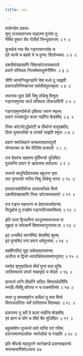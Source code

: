 ```yaml
---
title: ०४७

---
```

मार्कण्डेय उवाच-  
शृणु राजन्प्रयागस्य माहात्म्यं पुनरेव तु  
नैमिषं पुष्करं चैव गोतीर्थं सिन्धुसागरम् ॥ १ ॥


कुरुक्षेत्रं गया चैव गङ्गासागरमेव च  
एते चान्ये च बहवो ये च पुण्याः शिलोच्चयाः ॥ २ ॥


दशतीर्थसहस्राणि त्रिंशत्कोट्यस्तथापरे  
प्रयागे संस्थिता नित्यमेवमाहुर्मनीषिणः ॥ ३ ॥


त्रीणि चाप्यग्निकुण्डानि येषां मध्ये तु जाह्नवी  
प्रयागादभिनिष्क्रान्ता सर्वतीर्थपुरस्कृता ॥ ४ ॥


तपनस्य सुता देवी त्रिषु लोकेषु विश्रुता  
गङ्गायमुनया सार्धं संस्थिता लोकभाविनी ॥ ५ ॥


गङ्गायमुनयोर्मध्ये पृथिव्या जघनं स्मृतम्  
प्रयागं राजशार्दूल कलां नार्हन्ति षोडशीम् ॥ ६ ॥


तिस्रः कोट्योऽर्द्धकोटी च तीर्थानां वायुरब्रवीत्  
दिव्यं भुव्यन्तरिक्षे च तत्सर्वं जाह्नवि स्मृता ॥ ७ ॥


प्रयागं समधिष्ठानं कम्बलाश्वतरावुभौ  
भोगवत्यथ या चैव वेदिरेषा प्रजापतेः ॥ ८ ॥


तत्र देवाश्च यज्ञाश्च मूर्तिमन्तो युधिष्ठिर  
पूजयन्ति प्रयागं ते ऋषयश्च तपोधनाः ॥ ९ ॥


यजन्ते क्रतुभिर्देवांस्तथा बहुधना नृपाः  
ततः पुण्यतमो नास्ति त्रिषु लोकेषु भारत ॥ १० ॥


प्रभावात्सर्वतीर्थेभ्यः प्रभवत्यधिकं विभो  
दशतीर्थसहस्राणि तिस्रः कोट्यस्तथापरे ॥ ११ ॥


यत्र गङ्गा महाभागा स देशस्तत्तपोवनम्  
सिद्धक्षेत्रं तु तज्ज्ञेयं गङ्गातीरसमाश्रितम् ॥ १२ ॥


इति सत्यं द्विजातीनां साधूनामात्मजस्य वा  
सुहृदां च जपेत्कर्णे शिष्यस्यानुगतस्य वा ॥ १३ ॥


इदं धन्यमिदं स्वर्ग्यमिदं सेव्यमिदं शुभम्  
इदं पुण्यमिदं रम्यं पावनं धर्ममुत्तमम् ॥ १४ ॥


महर्षीणामिदं गुह्यं सर्वपापप्रणाशनम्  
अधीत्य च द्विजो ध्यायन्निर्मलत्वमवाप्नुयात् ॥ १५ ॥


यश्चेदं शृणुयान्नित्यं तीर्थं पुण्यं सदा शुचिः  
जातिस्मरत्वं लभते नाकपृष्ठे च मोदते ॥ १६ ॥


प्राप्यन्ते तानि तीर्थानि सद्भिः शिष्टार्थदर्शिभिः  
स्नाहि तीर्थेषु कौरव्य न च वक्रमतिर्भव ॥ १७ ॥


त्वया तु सम्यक्पृष्टेन कथितं तु मया विभो  
पितरस्तारिताः सर्वे तारिताश्च पितामहाः ॥ १८ ॥


प्रयागस्य तु सर्वे ते कलां नार्हन्ति षोडशीम्  
एवं ज्ञानं च योगं च तीर्थं चैव युधिष्ठिर ॥ १९ ॥


बहुक्लेशेन युज्यन्ते ततो यान्ति परां गतिम्  
प्रयागस्मरणाल्लोकः स्वर्गलोकं च गच्छति ॥ २० ॥


इति श्रीपाद्मे महापुराणे स्वर्गखण्डे प्रयागमाहात्म्ये  
सप्तचत्वारिंशोऽध्यायः ४७